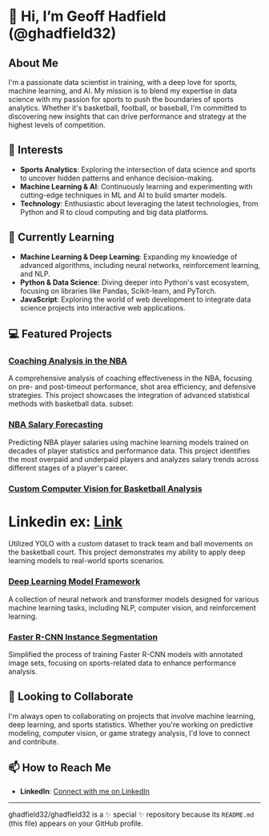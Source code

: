 # 👋 Hi, I’m Geoff Hadfield (@ghadfield32)

## About Me
I'm a passionate data scientist in training, with a deep love for sports, machine learning, and AI. My mission is to blend my expertise in data science with my passion for sports to push the boundaries of sports analytics. Whether it's basketball, football, or baseball, I'm committed to discovering new insights that can drive performance and strategy at the highest levels of competition.

## 👀 Interests
- **Sports Analytics**: Exploring the intersection of data science and sports to uncover hidden patterns and enhance decision-making.
- **Machine Learning & AI**: Continuously learning and experimenting with cutting-edge techniques in ML and AI to build smarter models.
- **Technology**: Enthusiastic about leveraging the latest technologies, from Python and R to cloud computing and big data platforms.

## 🌱 Currently Learning
- **Machine Learning & Deep Learning**: Expanding my knowledge of advanced algorithms, including neural networks, reinforcement learning, and NLP.
- **Python & Data Science**: Diving deeper into Python's vast ecosystem, focusing on libraries like Pandas, Scikit-learn, and PyTorch.
- **JavaScript**: Exploring the world of web development to integrate data science projects into interactive web applications.

## 💻 Featured Projects

### [Coaching Analysis in the NBA](https://github.com/ghadfield32/coach_analysis)
A comprehensive analysis of coaching effectiveness in the NBA, focusing on pre- and post-timeout performance, shot area efficiency, and defensive strategies. This project showcases the integration of advanced statistical methods with basketball data.
subset:
  ### [NBA Salary Forecasting](https://nba-salary-predictions.streamlit.app/)
  Predicting NBA player salaries using machine learning models trained on decades of player statistics and performance data. This project identifies the most overpaid and underpaid players and analyzes salary trends across different stages of a player's career.

### [Custom Computer Vision for Basketball Analysis](https://github.com/ghadfield32/YOLO_exploration)
# Linkedin ex: [Link](https://www.linkedin.com/posts/geoffhadfield32_machinelearning-computervision-yolov10-activity-7204574921685880832-3jh5?utm_source=share&utm_medium=member_desktop)
Utilized YOLO with a custom dataset to track team and ball movements on the basketball court. This project demonstrates my ability to apply deep learning models to real-world sports scenarios.

### [Deep Learning Model Framework](https://github.com/ghadfield32/Deep_learning)
A collection of neural network and transformer models designed for various machine learning tasks, including NLP, computer vision, and reinforcement learning.

### [Faster R-CNN Instance Segmentation](https://github.com/ghadfield32/torchrcnn_coco_roboflow)
Simplified the process of training Faster R-CNN models with annotated image sets, focusing on sports-related data to enhance performance analysis.

## 💞️ Looking to Collaborate
I'm always open to collaborating on projects that involve machine learning, deep learning, and sports statistics. Whether you're working on predictive modeling, computer vision, or game strategy analysis, I'd love to connect and contribute.

## 📫 How to Reach Me
- **LinkedIn**: [Connect with me on LinkedIn](https://www.linkedin.com/in/geoffhadfield32)

---

ghadfield32/ghadfield32 is a ✨ special ✨ repository because its `README.md` (this file) appears on your GitHub profile.
